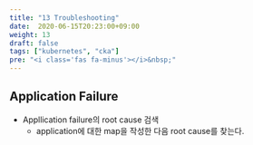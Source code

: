 ```yaml
---
title: "13 Troubleshooting"
date:  2020-06-15T20:23:00+09:00
weight: 13
draft: false
tags: ["kubernetes", "cka"]
pre: "<i class='fas fa-minus'></i>&nbsp;"
---
```


## Application Failure

* Appllication failure의 root cause 검색
  * application에 대한 map을 작성한 다음 root cause를 찾는다.
